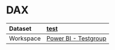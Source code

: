 



# DAX

|Dataset|[test](./../test.md)|
| :--- | :--- |
|Workspace|[Power BI - Testgroup](../../Workspaces/Power-BI---Testgroup.md)|
